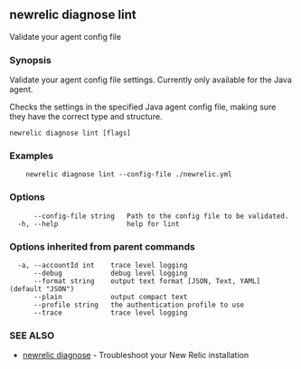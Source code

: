 ## newrelic diagnose lint

Validate your agent config file

### Synopsis

Validate your agent config file settings. Currently only available for the Java agent.

Checks the settings in the specified Java agent config file, making sure they have the correct type and structure.

```
newrelic diagnose lint [flags]
```

### Examples

```
	newrelic diagnose lint --config-file ./newrelic.yml
```

### Options

```
      --config-file string   Path to the config file to be validated.
  -h, --help                 help for lint
```

### Options inherited from parent commands

```
  -a, --accountId int    trace level logging
      --debug            debug level logging
      --format string    output text format [JSON, Text, YAML] (default "JSON")
      --plain            output compact text
      --profile string   the authentication profile to use
      --trace            trace level logging
```

### SEE ALSO

* [newrelic diagnose](newrelic_diagnose.md)	 - Troubleshoot your New Relic installation


